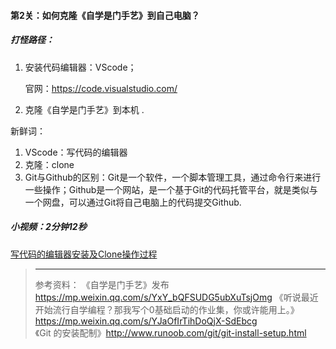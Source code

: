 #### 第2关：如何克隆《自学是门手艺》到自己电脑？

##### 打怪路径：

1. 安装代码编辑器：VScode；

   官网：https://code.visualstudio.com/

2. 克隆《自学是门手艺》到本机 .

新鲜词：

1. VScode：写代码的编辑器
2. 克隆：clone 
3. Git与Github的区别：Git是一个软件，一个脚本管理工具，通过命令行来进行一些操作；Github是一个网站，是一个基于Git的代码托管平台，就是类似与一个网盘，可以通过Git将自己电脑上的代码提交Github.

##### 小视频：2分钟12秒

[写代码的编辑器安装及Clone操作过程](https://v.qq.com/x/page/i0858qhcmez.html)



> ------
>
> 参考资料：
> 《自学是门手艺》发布  https://mp.weixin.qq.com/s/YxY_bQFSUDG5ubXuTsjOmg 
> 《听说最近开始流行自学编程？那我写个0基础启动的作业集，你或许能用上。》https://mp.weixin.qq.com/s/YJaOfIrTihDoQjX-SdEbcg
> 《Git 的安装配制》http://www.runoob.com/git/git-install-setup.html



